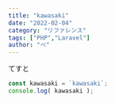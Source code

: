 ```yaml
---
title: "kawasaki"
date: "2022-02-04"
category: "リファレンス"
tags: ["PHP","Laravel"]
author: "べ"
---
```


てすと
```javascript:title=hoge.js
const kawasaki = `kawasaki`;
console.log( kawasaki );
```